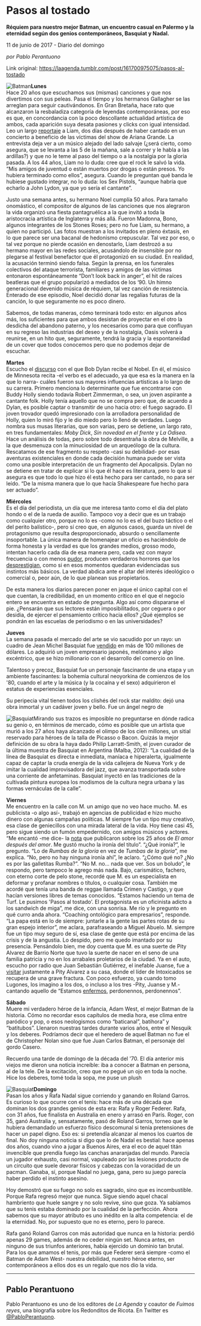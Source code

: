 # Pasos al tostado

**Réquiem para nuestro mejor Batman, un encuentro casual en Palermo y la eternidad según dos genios contemporáneos, Basquiat y Nadal.**

11 de junio de 2017 - Diario del domingo

_por Pablo Perantuono_

Link original: https://laagenda.tumblr.com/post/161700975075/pasos-al-tostado

![Batman](https://64.media.tumblr.com/cd7b6a78842b7d8ad5e44b22ff816d85/tumblr_inline_pk11cg8BDr1t6q87u_500.jpg)**Lunes**  
Hace
20 años que escuchamos sus (mismas) canciones y que nos divertimos
con sus peleas. Pasa el tiempo y los hermanos Gallagher se las
arreglan para seguir cautivándonos. En Gran Bretaña, hace rato que
alcanzaron la resbaladiza categoría de leyendas contemporáneas, por
eso es que, en concordancia con la poco descollante actualidad
artística de ambos, cada aparición suya desata pasiones y clicks
con igual intensidad. Leo un largo [reportaje](https://www.theguardian.com/music/2017/jun/04/liam-gallagher-interview-rock-n-roll-saved-my-life-oasis-beady-eye#img-4)
a Liam, dos días después de haber cantado en un concierto a
beneficio de las víctimas del show de Ariana Grande. La entrevista
deja ver a un músico alejado del lado salvaje (¿será cierto, como
asegura, que se levanta a las 5 de la mañana, sale a correr y le
habla a las ardillas?) y que no le teme al paso del tiempo o a la
nostalgia por la gloria pasada. A los 44 años, Liam no lo duda: cree
que el rock le salvó la vida. “Mis amigos de juventud o están
muertos por drogas o están presos. Yo hubiera terminado como ellos”,
asegura. Cuando le preguntan qué banda le hubiese gustado integrar,
no lo duda: los Sex Pistols, “aunque habría que echarlo a John
Lydon, ya que yo sería el cantante”. 


Justo
una semana antes, su hermano Noel cumplía 50 años. Para tamaño
onomástico, el compositor de algunos de las canciones que nos
alegraron la vida organizó una fiesta pantagruélica a la que invitó
a toda la aristocracia artística de Inglaterra y más allá. Fueron
Madonna, Bono, algunos integrantes de los Stones Roses; pero no fue
Liam, su hermano, a quien no participó. Las fotos muestran a los
invitados en pleno éxtasis, en lo que parece ser una bacanal de
hedonismo crepuscular. Tal vez por eso, o tal vez porque no pierde
ocasión en denostarlo, Liam destrozó a su hermano mayor en las
redes sociales, acusándolo de insensible por no plegarse al festival
benefactor que él protagonizó en su ciudad. En realidad, la
acusación terminó siendo falsa. Según la prensa, en los funerales
colectivos del ataque terrorista, familiares y amigos de las víctimas
entonaron espontáneamente “Don’t look back in anger”, el hit de
raíces beatleras que el grupo popularizó a mediados de los ‘90. Un
himno generacional devenido música de réquiem, tal vez canción de
resistencia. Enterado de ese episodio, Noel decidió donar las
regalías futuras de la canción, lo que seguramente no es poco
dinero. 


Sabemos,
de todas maneras, cómo terminará todo esto: en algunos años más,
los suficientes para que ambos desistan de proyectar en el otro la
desdicha del abandono paterno, y los necesarios como para que
confluyan en su regreso las industrias del deseo y de la nostalgia,
Oasis volverá a reunirse, en un hito que, seguramente, tendrá la
gracia y la espontaneidad de un cover que todos conocemos pero que no
podemos dejar de escuchar. 


**Martes**  
Escucho
el [discurso](https://www.youtube.com/watch?v=3Zf04vnVPfM)
con el que Bob Dylan recibe el Nobel. En él, el músico de Minnesota
recita -el verbo es el adecuado, ya que esa es la manera en la que lo
narra- cuáles fueron sus mayores influencias artísticas a lo largo
de su carrera. Primero menciona lo determinante que fue encontrarse
con Buddy Holly siendo todavía Robert Zimmerman, o sea, un joven
aspirante a cantante folk. Holly tenía aquello que no se compra pero
que, de acuerdo a Dylan, es posible captar o transmitir de uno hacia
otro: el fuego sagrado. El joven trovador quedó impresionado con la
arrolladora personalidad de Holly, quien lo miró fijo y le dio miedo
pero lo llenó de verdades. Luego nombra sus musas literarias, que
son varias, pero se detiene, un largo rato, en tres fundamentales:
*Moby Dick*,
*Sin novedad en el
frente* y *La Odisea*. Hace un análisis de todas, pero sobre todo desentraña la
obra de Melville, a la que desmenuza con la minuciosidad de un
arqueólogo de la cultura. Rescatamos de ese fragmento su respeto
-casi su debilidad- por esas aventuras existenciales en donde cada
decisión humana puede ser vista como una posible interpretación de
un fragmento del Apocalipsis. Dylan no se detiene en tratar de
explicar si lo que él hace es literatura, pero lo que sí asegura es
que todo lo que hizo él está hecho para ser cantado, no para ser
leído. “De la misma manera que lo que hacía Shakespeare fue hecho
para ser actuado”. 


**Miércoles**  
Es
el día del periodista, un día que me interesa tanto como el día
del plato hondo o el de la rueda de auxilio. Tampoco voy a decir que
es un trabajo como cualquier otro, porque no lo es -como no lo es el
del buzo táctico o el del perito balístico-, pero sí creo que, en
algunos casos, guarda un nivel de protagonismo que resulta
desproporcionado, absurdo o sencillamente insoportable. La única
manera de homenajear un oficio es haciéndolo de forma honesta y la
verdad es que los grandes medios, grosso modo, intentan hacerlo cada
día de esa manera pero, cada vez con mayor frecuencia o con menos
[pudor](http://www.eldsd.com/dsd/uploads/tapas_nuevo/2017-06-03_01Clarin.jpg),
producen verdaderos horrores que los [desprestigian](http://archivo.larazon.viapais.com.ar/actualidad/foto-utilizada-Pagina12-portada_IECIMA20161001_0009_19.jpg),
como si en esos momentos quedaran evidenciadas sus instintos más
básicos. La verdad abdica ante el altar del interés ideológico o
comercial o, peor aún, de lo que planean sus propietarios. 


De
esta manera los diarios parecen poner en jaque el único capital con
el que cuentan, la credibilidad, en un momento crítico en el que el
negocio entero se encuentra en estado de pregunta. Algo así como
dispararse el pie. ¿Pensarán que sus lectores están
imposibilitados, por ceguera o por desidia, de ejercer el pensamiento
crítico hacia ellos? ¿Qué ejemplos se pondrán en las escuelas de
periodismo o en las universidades? 


**Jueves**  
La
semana pasada el mercado del arte se vio sacudido por un rayo: un
cuadro de Jean Michel Basquiat fue [vendido](https://t.umblr.com/redirect?z=https%3A%2F%2Fwww.nytimes.com%2F2017%2F05%2F26%2Farts%2Fdesign%2F110-million-basquiat-painting-yusaku-maezawa.html%3Fsmid%3Dfb-nytimes%26smtyp%3Dcur&t=MmQwMjAyM2JlNDVmODhjNjE2ZDllODIxZTE3ODRlNzA4NTViMzgyNCxmbGoxYjI2WQ%3D%3D&b=t%3AXDz46txpppLgDp7rJlWQpw&p=https%3A%2F%2Flaagenda.tumblr.com%2Fpost%2F161700975075%2Fpasos-al-tostado&m=1&ts=1705438369)
en más de 100 millones de dólares. Lo adquirió un joven empresario
japonés, melómano y algo excéntrico, que se hizo millonario con el
desarrollo del comercio on line. 


Talentoso
y precoz, Basquiat fue un personaje fascinante de una etapa y un
ambiente fascinantes: la bohemia cultural neoyorkina de comienzos de
los '80, cuando el arte y la música (y la cocaína y el sexo)
adquirieron el estatus de experiencias esenciales. 


Su
peripecia vital tienen todos los clishés del rock star maldito: dejó
una obra inmortal y un cadáver joven y bello. Fue un ángel negro de


![Basquiat](https://64.media.tumblr.com/e2c77d745dd9a44c7a472babcb7eea74/tumblr_inline_pk11cgpALG1t6q87u_400.png)Mirando
sus trazos es imposible no preguntarse en dónde radica su genio o,
en términos de mercado, cómo es posible que un artista que murió a
los 27 años haya alcanzado el olimpo de los cien millones, un sitial
reservado para héroes de la talla de Picasso o Bacon. Quizás la
mejor definición de su obra la haya dado Philip Larratt-Smith, el
joven curador de la última muestra de Basquiat en Argentina (Malba,
2012): “La cualidad de la línea de Basquiat es directa e
inmediata, maníaca e hiperalerta, igualmente capaz de captar la
cruda energía de la vida callejera de Nueva York y de imitar la
cualidad improvisadora del jazz, que avanza transportada sobre una
corriente de anfetaminas. Basquiat inyectó en las tradiciones de la
cultivada pintura europea los modismos de la cultura negra urbana y
las formas vernáculas de la calle”.  


**Viernes**  
Me encuentro en la
calle con M. un amigo que no veo hace mucho. M. es publicista -o algo así-,
trabajó en agencias de publicidad e hizo mucho dinero con algunas
campañas políticas. M siempre fue un tipo muy creativo, esa clase
de geniecillos con una mirada lateral de la vida. Hoy tiene casi 45,
pero sigue siendo un fumón empedernido, con amigos músicos y
actores. “Me encantó -me dice- la [nota](http://laagenda.buenosaires.gob.ar/post/161315999050/rumbas-de-la-gloria) que publicaron sobre los 25
años de *El amor después del amor*. Me gustó mucho la ironía
del título”. “¿Qué ironía?”, le pregunto. “Lo de *Rumbas
de la gloria* en vez de *Tumbas de la gloria*”, me explica.
“No, pero no hay ninguna ironía ahí”, le aclaro. “¿Cómo qué
no? ¿No es por las galletitas Rumba?”. “No M. no… nada que
ver. Sos un boludo”, le respondo, pero tampoco le agrego más nada.
Bajo, carismático, fachero, con eterno corte de pelo stone, recordé
que M. es un especialista en deformar y profanar nombres o títulos,
o cualquier cosa. También me acordé que tenía una banda de reggae
llamada Crimen y Castigo, y que hacían versiones libres de temas
conocidos. “Estamos haciendo un tema de Turf. Le pusimos 'Pasos al
tostado’. El protagonista es un oficinista adicto a los sandwich de
miga”, me dice, con una sonrisa. Me río y le pregunto en qué
curro anda ahora. “Coaching ontológico para empresarios”,
responde. “La papa está en lo de siempre: juntarle a la gente las
partes rotas de su gran espejo interior”, me aclara, parafraseando
a Miguel Abuelo. M. siempre fue un tipo muy seguro de sí, esa clase
de gente que está por encima de las crisis y de la angustia. Lo
despido, pero me quedo imantado por su presencia. Pensándolo bien,
me doy cuenta que  M. es una suerte de Pity Alvarez de Barrio Norte
que tuvo la suerte de nacer en el seno de una familia patricia y no
en los arrabales proletarios de la ciudad. Ya en el auto, escucho por
radio que Juan Sebastián Gutiérrez, el inefable Juanse, fue a
 [visitar](https://www.instagram.com/p/BVBZySEAeVV/) justamente a Pity Alvarez a su casa, donde el líder de
Intoxicados se recupera de una grave fractura. Con poco esfuerzo, ya
cuando tomo Lugones, los imagino a los dos, o incluso a los tres
-Pity, Juanse y M.- cantando aquello de “Estamos [enfermos](https://www.youtube.com/watch?v=k7KhaeFufgE),
perdonennos, perdonennos”. 


**Sábado**  
Muere mi verdadero
héroe de la infancia, Adam West, el mejor Batman de la historia.
Cómo no recordar esos capítulos de media hora, ese clima entre
paródico y pop, o esos neologismos como “baticanal”, batihora”
y “batitubos”. Llenaron nuestras tardes durante varios años,
entre el Nesquik y los deberes. Podríamos decir que el heredero de
aquel Batman no fue el de Christopher Nolan sino que fue Juan Carlos
Batman, el personaje del gordo Casero. 


Recuerdo una tarde
de domingo de la década del '70. El día anterior mis viejos me
dieron una noticia increíble: iba a conocer a Batman en persona, al
de la tele. De la excitación, creo que no pegué un ojo en toda la
noche. Hice los deberes, tomé toda la sopa, me puse un plush


![Basquiat](https://64.media.tumblr.com/e51d5d75c27b3fc04663fc12947b8d50/tumblr_inline_pk11chl4CT1t6q87u_400.jpg)**Domingo**  
Pasan los años y
Rafa Nadal sigue corriendo y ganando en Roland Garros. Es curioso lo
que ocurre con el tenis: hace más de una década que dominan los dos
grandes genios de esta era: Rafa y Roger Federer. Rafa, con 31 años,
fue finalista en Australia en enero y arrasó en París. Roger, con
35, ganó Australia y, sensatamente, pasó de Roland Garros, torneo
que le hubiera demandado un esfuerzo físico descomunal si tenía
pretensiones de hacer un papel digno. Eso es: si pretendía alcanzar
al menos los cuartos de final.  No doy ninguna noticia si digo que lo
de Nadal es bestial: hace apenas dos años, cuando vino a jugar a
Buenos Aires, era el eco de aquel titán invencible que prendía
fuego las canchas anaranjadas del mundo. Parecía un jugador
exhausto, casi normal, vapuleado por las lesiones producto de un
circuito que suele devorar físicos y cabezas con la voracidad de un
pacman. Ganaba, sí, porque Nadal no juega, gana, pero su juego
parecía haber perdido el instinto asesino. 


Hoy demostró que su
fuego no solo es sagrado, sino que es incombustible. Porque Rafa
regresó mejor que nunca. Sigue siendo aquel chacal hambriento que
huele sangre y no solo revive, sino que goza. Ya sabíamos que su
tenis estaba dominado por la cualidad de la perfección. Ahora
sabemos que su mayor atributo es uno inédito en la alta competencia: el de la eternidad. No, por supuesto que no es eterno,
pero lo parece. 


Rafa ganó Roland
Garros con más autoridad que nunca en la historia: perdió apenas 29
games, además de no ceder ningún set. Nunca antes, en ninguno de
sus triunfos anteriores, había ejercido un dominio tan brutal. Para
los que amamos el tenis, por más que Federer será siempre -como el
Batman de Adam West- nuestra debilidad, nuestro héroe eterno, ser
contemporáneos a ellos dos es un regalo que nos dio la vida. 


  


---

 Pablo Perantuono
-----------------

 Pablo Perantuono es uno de los editores de *La Agenda* y coautor de *Fuimos reyes*, una biografía sobre los Redonditos de Ricota. En Twitter es [@PabloPerantuono](https://twitter.com/PabloPerantuono). 

